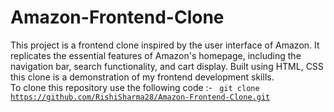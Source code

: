 # Amazon-Frontend-Clone
This project is a frontend clone inspired by the user interface of Amazon. It replicates the essential features of Amazon's homepage, including the navigation bar, search functionality, and cart display. Built using HTML, CSS this clone is a demonstration of my frontend development skills. 
<br>
To clone this repository use the following code :-
<code> git clone https://github.com/RishiSharma28/Amazon-Frontend-Clone.git</code>
